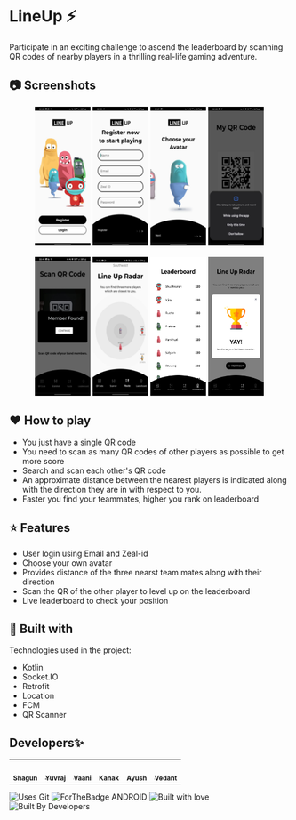 # LineUp ⚡ 

Participate in an exciting challenge to ascend the leaderboard by scanning QR codes of nearby players in a thrilling real-life gaming adventure.

## 📷 Screenshots
<div align="center">
  <img src="https://github.com/phoenix-kanak/LineUp/blob/kanak/app/src/main/res/drawable/1.jpeg?raw=true" width="100" height="250">
  <img src="https://github.com/phoenix-kanak/LineUp/blob/kanak/app/src/main/res/drawable/2.jpeg?raw=true" width="100" height="250">
  <img src="https://github.com/phoenix-kanak/LineUp/blob/kanak/app/src/main/res/drawable/3.jpeg?raw=true" width="100" height="250">
  <img src="https://github.com/phoenix-kanak/LineUp/blob/kanak/app/src/main/res/drawable/4.jpeg?raw=true" width="100" height="250">
</div>
<br>
<div align="center">
  <img src="https://github.com/phoenix-kanak/LineUp/blob/kanak/app/src/main/res/drawable/5.jpeg?raw=true" width="100" height="250">
  <img src="https://github.com/phoenix-kanak/LineUp/blob/kanak/app/src/main/res/drawable/6.jpeg?raw=true" width="100" height="250">
  <img src="https://github.com/phoenix-kanak/LineUp/blob/kanak/app/src/main/res/drawable/7.png?raw=true" width="100" height="250">
  <img src="https://github.com/phoenix-kanak/LineUp/blob/kanak/app/src/main/res/drawable/8.png?raw=true" width="100" height="250">
</div>


## ❤️ How to play
- You just have a single QR code
- You need to scan as many QR codes of other players as possible to get more score
- Search and scan each other's QR code
- An approximate distance between the nearest players is indicated along with the direction they are in with respect to you.
- Faster you find your teammates, higher you rank on leaderboard


## ⭐ Features
- User login using Email and Zeal-id
- Choose your own avatar
- Provides distance of the three nearst team mates along with their direction
- Scan the QR of the other player to level up on the leaderboard
- Live leaderboard to check your position

## 🔧 Built with
Technologies used in the project:
- Kotlin
- Socket.IO
- Retrofit
- Location
- FCM
- QR Scanner

## Developers✨
<table>
  <tbody><tr>
    <td align="center"><a href="https://github.com/shags8"><img alt="" src="https://avatars.githubusercontent.com/shags8" width="100px;"><br><sub><b>Shagun </b></sub></a></td>
    <td align="center"><a href="https://github.com/yyuvraj54"><img alt="" src="https://avatars.githubusercontent.com/yyuvraj54" width="100px;"><br><sub><b>Yuvraj </b></sub></a></td>
    <td align="center"><a href="https://github.com/Vaani-pathariya"><img alt="" src="https://avatars.githubusercontent.com/Vaani-pathariya" width="100px;"><br><sub><b>Vaani </b></sub></a></td>
    <td align="center"><a href="https://github.com/phoenix-kanak"><img alt="" src="https://avatars.githubusercontent.com/phoenix-kanak" width="100px;"><br><sub><b>Kanak </b></sub></a></td>
    <td align="center"><a href="https://github.com/Agrawal-Ayush-009"><img alt="" src="https://avatars.githubusercontent.com/Agrawal-Ayush-009" width="100px;"><br><sub><b>Ayush </b></sub></a></td>
    <td align="center"><a href="https://github.com/thevedantgoyal"><img alt="" src="https://avatars.githubusercontent.com/thevedantgoyal" width="100px;"><br><sub><b>Vedant </b></sub></a></td>
   
  </tr>
</tbody></table>

![Uses Git](https://forthebadge.com/images/badges/uses-git.svg)
![ForTheBadge ANDROID](https://forthebadge.com/images/badges/built-for-android.svg)
![Built with love](https://forthebadge.com/images/badges/built-with-love.svg)
![Built By Developers](https://forthebadge.com/images/badges/built-by-developers.svg)


